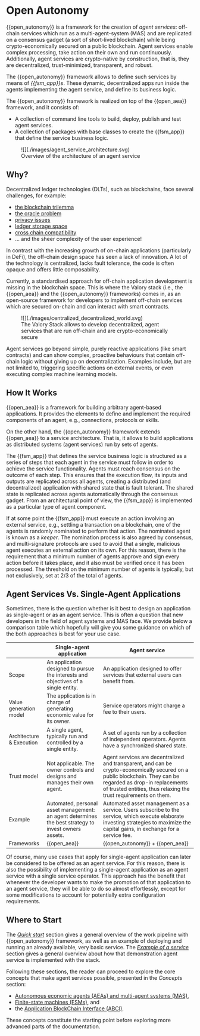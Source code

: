 # Open Autonomy

{{open_autonomy}} is a framework for the creation of _agent services_: off-chain services which run as a multi-agent-system (MAS) and are replicated on a consensus gadget (a sort of short-lived blockchain) while being crypto-economically secured on a public blockchain. Agent services enable complex processing, take action on their own and run continuously. Additionally, agent services are crypto-native by construction, that is, they are decentralized, trust-minimized, transparent, and robust.

The {{open_autonomy}} framework allows to define such services by means of _{{fsm_app}}s_. These dynamic, decentralized apps run inside the agents implementing the agent service, and define its business logic.

The {{open_autonomy}} framework is realized on top of the {{open_aea}} framework, and it consists of:

* A collection of command line tools to build, deploy, publish and  test agent services.
* A collection of packages with base classes to create the {{fsm_app}} that define the service business logic.


<figure markdown>
![](./images/agent_service_architecture.svg)
<figcaption>Overview of the architecture of an agent service</figcaption>
</figure>

## Why?
Decentralized ledger technologies (DLTs), such as blockchains, face several challenges, for example:

* [the blockchain trilemma](https://www.ledger.com/academy/what-is-the-blockchain-trilemma)
* [the oracle problem](https://encyclopedia.pub/entry/2959)
* [privacy issues](https://en.wikipedia.org/wiki/Privacy_and_blockchain)
* [ledger storage space](https://cointelegraph.com/news/how-can-blockchain-improve-data-storage)
* [cross chain compatibility](https://101blockchains.com/blockchain-interoperability/)
* ... and the sheer complexity of the user experience!

In contrast with the increasing growth of on-chain applications (particularly in DeFi), the off-chain design space has seen a lack of innovation. A lot of the technology is centralized, lacks fault tolerance, the code is often opaque and offers little composability.


Currently, a standardised approach for off-chain application development is missing in the blockchain space. This is where the Valory stack (i.e., the {{open_aea}} and the {{open_autonomy}} frameworks) comes in, as an open-source framework for developers to implement off-chain services which are secured on-chain and can interact with smart contracts.


<figure markdown>
![](./images/centralized_decentralized_world.svg)
<figcaption>The Valory Stack allows to develop decentralized, agent services that are run off-chain and are crypto-economically secure</figcaption>
</figure>


Agent services go beyond simple, purely
reactive applications (like smart contracts) and can show complex, proactive behaviours that contain off-chain logic without giving up on decentralization. Examples include, but are not limited to, triggering specific actions on external events, or even executing complex machine learning models.


## How It Works

{{open_aea}} is a framework for building arbitrary agent-based applications. It provides the elements to define and implement the required components of an agent, e.g., connections, protocols or skills.

On the other hand, the {{open_autonomy}} framework extends {{open_aea}} to a service architecture. That is, it allows to build applications as distributed systems (agent services) run by sets of agents.

The {{fsm_app}} that defines the service business logic is structured as a series of steps that each agent in the service must follow in order to achieve the service functionality. Agents must reach consensus on the outcome of each step. This ensures that the execution flow, its inputs and outputs are replicated across all agents, creating a distributed (and decentralized) application with shared state that is fault tolerant. The shared state is replicated across agents automatically through the consensus gadget. From an architectural point of view, the {{fsm_app}} is implemented as a particular type of agent component.

If at some point the {{fsm_app}} must execute an action involving an external service, e.g.,
settling a transaction on a blockchain, one of the agents is randomly nominated to perform that action. The nominated agent is known as a _keeper_. The nomination process is also agreed by consensus, and multi-signature protocols are used to avoid that a single, malicious agent executes an external action on its own.
For this reason, there is the requirement that a minimum number of agents approve and sign every action before it takes place, and it also must be verified once it has been processed. The threshold on the minimum number of agents is typically, but not exclusively, set at 2/3 of the total of agents.

## Agent Services Vs. Single-Agent Applications

Sometimes, there is the question whether is it best to design an application as single-agent or as an agent service. This is often a question that new developers in the field of agent systems and MAS face. We provide below a comparison table which hopefully will give you some guidance on which of the both approaches is best for your use case.

|       | Single-agent application             | Agent service |
| ----------- | ------------------------------------ | --- |
| Scope | An application designed to pursue the interests and objectives of a single entity. | An application designed to offer services that external users can benefit from. |
| Value generation model | The application is in charge of generating economic value for its owner. | Service operators might charge a fee to their users. |
| Architecture & Execution | A single agent, typically run and controlled by a single entity. | A set of agents run by a collection of independent operators. Agents have a synchronized shared state. |
| Trust model | Not applicable. The owner controls and designs and manages their own agent. | Agent services are decentralized and transparent, and can be crypto-economically secured on a public blockchain. They can be regarded as drop-in replacements of trusted entities, thus relaxing the trust requirements on them. |
| Example | Automated, personal asset management: an agent determines the best strategy to invest owners assets. | Automated asset management as a service. Users subscribe to the service, which execute elaborate investing strategies to maximize the capital gains, in exchange for a service fee. |
| Frameworks   | {{open_aea}} | {{open_autonomy}} + {{open_aea}} |

Of course, many use cases that apply for single-agent application can later be considered to be offered as an agent service. For this reason, there is also the possibility of implementing a single-agent application as an agent service with a single service operator. This approach has the benefit that whenever the developer wants to make the promotion of that application to an agent service, they will be able to do so almost effortlessly, except for some modifications to account for potentially extra configuration requirements.

## Where to Start

The [_Quick start_](./quick_start.md) section gives a general overview of the work pipeline with {{open_autonomy}} framework, as well as an example of deploying and running an already available, very basic service. The [_Example of a service_](./service_example.md) section gives a general overview about how that demonstration agent service is implemented with the stack.

Following these sections, the reader can proceed to explore the core concepts that make agent services possible, presented in the _Concepts_ section:

- [Autonomous economic agents (AEAs) and multi-agent systems (MAS)](./aea.md),
- [Finite-state machines (FSMs)](./fsm.md), and
- the [Application BlockChain Interface (ABCI)](./abci.md).

These concepts constitute the starting point before exploring more advanced parts of the documentation.
